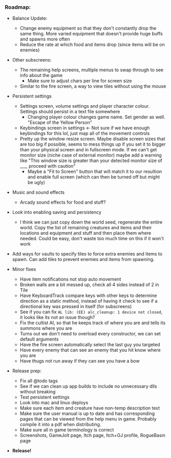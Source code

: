 ### **Roadmap:**
 * Balance Update:
   * Change enemy equipment so that they don't constantly drop the same thing. More varied equipment that doesn't provide huge buffs and spawns more often
   * Reduce the rate at which food and items drop (since items will be on enemies)

 * Other subscreens:
    * The remaining help screens, multiple menus to swap through to see info about the game
      * Make sure to adjust chars per line for screen size
    * Similar to the fire screen, a way to view tiles without using the mouse

 * Persistent settings
    * Settings screen, volume settings and player character colour. Settings should persist in a text file somewhere
      * Changing player colour changes game name. Set gender as well. "Escape of the Yellow Person"
    * Keybindings screen in settings <- Not sure if we have enough keybindings for this lol, just map all of the movement controls
    * Pretty up the window resize screen. Maybe disable screen sizes that are too big if possible, seems to mess things up if you set it to bigger than your physical screen and in fullscreen mode. If we can't get monitor size (niche case of external monitor) maybe add a warning like "This window size is greater than your detected monitor size of ___, proceed with caution"
      * Maybe a "Fit to Screen" button that will match it to our resultion and enable full screen (which can then be turned off but might be ugly)

 * Music and sound effects
    * Arcady sound effects for food and stuff?

 * Look into enabling saving and persistency
    * I think we can just copy down the world seed, regenerate the entire world. Copy the list of remaining creatures and items and their locations and equipment and stuff and then place them where needed. Could be easy, don't waste too much time on this if it won't work

 * Add ways for vaults to specify tiles to force extra enemies and items to spawn. Can add tiles to prevent enemies and items from spawning.

 * Minor fixes
   * Have item notifications not stop auto movement
   * Broken walls are a bit messed up, check all 4 sides instead of 2 in Tile
   * Have KeyboardTrack compare keys with other keys to determine direction as a static method, instead of having it check to see if a directional key was pressed in itself (for subscreens)
   * See if you can fix `AL lib: (EE) alc_cleanup: 1 device not closed`, it looks like its not an issue though?
   * Fix the cultist AI, so that he keeps track of where you are and tells its summons where you are
   * Turns out we don't need to overload every constructor, we can set default arguments
   * Have the fire screen automatically select the last guy you targeted
   * Have every enemy that can see an enemy that you hit know where you are
   * Have thugs not run away if they can see you have a bow

 * Release prep:
   * Fix all @todo tags
   * See if we can clean up app builds to include no unnecessary dlls without breaking
   * Test persistent settings
   * Look into mac and linux deploys
   * Make sure each item and creature have non-temp description text
   * Make sure the user manual is up to date and has corresponding pages that can be viewed from the help menu in game. Probably compile it into a pdf when distributing.
   * Make sure all in game terminology is correct
   * Screenshots, GameJolt page, Itch page, Itch+GJ profile, RogueBasin page

 * **Release!**
